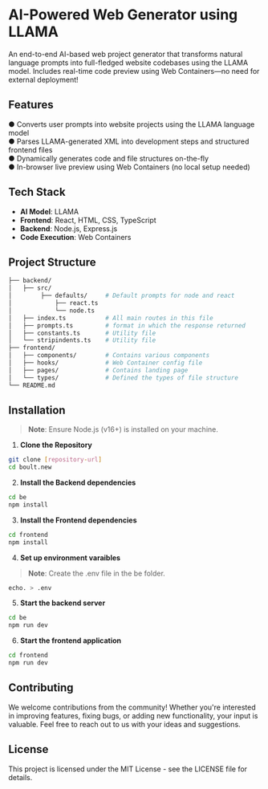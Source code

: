 # AI-Powered Web Generator using LLAMA

An end-to-end AI-based web project generator that transforms natural language prompts into full-fledged website codebases using the LLAMA model. Includes real-time code preview using Web Containers—no need for external deployment!

## Features

●  Converts user prompts into website projects using the LLAMA language model  
●  Parses LLAMA-generated XML into development steps and structured frontend files  
●  Dynamically generates code and file structures on-the-fly  
●  In-browser live preview using Web Containers (no local setup needed)  

## Tech Stack

- **AI Model**: LLAMA
- **Frontend**: React, HTML, CSS, TypeScript
- **Backend**: Node.js, Express.js
- **Code Execution**: Web Containers

## Project Structure

```bash
├── backend/
│   ├── src/              
│        ├── defaults/     # Default prompts for node and react
│            ├── react.ts
│            └── node.ts
│   ├── index.ts           # All main routes in this file
│   ├── prompts.ts         # format in which the response returned
│   ├── constants.ts       # Utility file
│   └── stripindents.ts    # Utility file
├── frontend/
│   ├── components/        # Contains various components
│   ├── hooks/             # Web Container config file
│   ├── pages/             # Contains landing page
│   └── types/             # Defined the types of file structure
└── README.md
```

## Installation

> **Note**: Ensure Node.js (v16+) is installed on your machine.

1. **Clone the Repository**

```bash
git clone [repository-url]
cd boult.new
```

2. **Install the Backend dependencies**

```bash
cd be
npm install
```

3. **Install the Frontend dependencies**

```bash
cd frontend
npm install
```

4. **Set up environment varaibles**

> **Note**: Create the .env file in the be folder.

```bash
echo. > .env
```

5. **Start the backend server**

```bash
cd be
npm run dev
```

6. **Start the frontend application**

```bash
cd frontend
npm run dev
```

## Contributing

We welcome contributions from the community! Whether you're interested in improving features, fixing bugs, or adding new functionality, your input is valuable. Feel free to reach out to us with your ideas and suggestions.

## License
This project is licensed under the MIT License - see the LICENSE file for details.